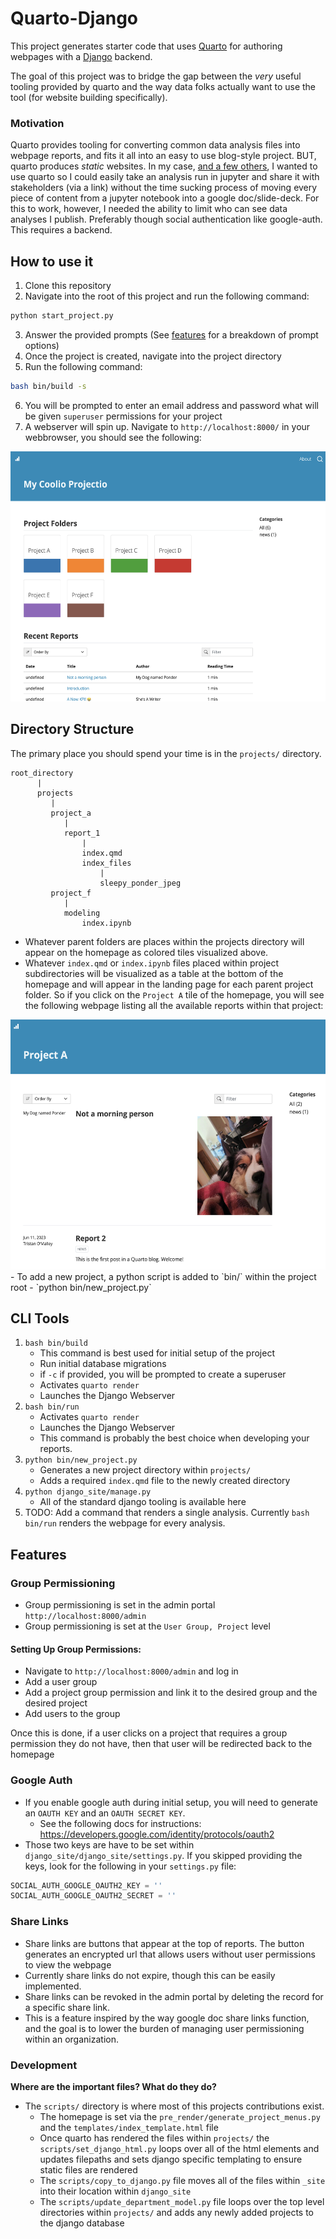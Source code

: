 # Quarto-Django

This project generates starter code that uses [Quarto](https://quarto.org/) for authoring webpages with a [Django](https://www.djangoproject.com/) backend.

The goal of this project was to bridge the gap between the _very_ useful tooling provided by quarto and the way data folks actually want to use the tool (for website building specifically). 

### Motivation
Quarto provides tooling for converting common data analysis files into webpage reports, and fits it all into an easy to use blog-style project. BUT, quarto produces _static_ websites. In my case, [and a few others](https://github.com/quarto-dev/quarto-cli/discussions/6629), I wanted to use quarto so I could easily take an analysis run in jupyter and share it with stakeholders (via a link) without the time sucking process of moving every piece of content from a jupyter notebook into a google doc/slide-deck. For this to work, however, I needed the ability to limit who can see data analyses I publish. Preferably though social authentication like google-auth. This requires a backend.

## How to use it
1. Clone this repository
2. Navigate into the root of this project and run the following command:
```python
python start_project.py
```
3. Answer the provided prompts (See [features](#features) for a breakdown of prompt options)
4. Once the project is created, navigate into the project directory
5. Run the following command:
```bash
bash bin/build -s
```
6. You will be prompted to enter an email address and password what will be given `superuser` permissions for your project
7. A webserver will spin up. Navigate to `http://localhost:8000/` in your webbrowser, you should see the following:
<center><img src="readme-images/quarto_django_index.png" style="height: 400px;"></img></center>

## Directory Structure
The primary place you should spend your time is in the `projects/` directory.
```
root_directory
      |
      projects
         |
         project_a
            |
            report_1
                |
                index.qmd
                index_files
                    |
                    sleepy_ponder_jpeg
         project_f
            |
            modeling
                index.ipynb
```
- Whatever parent folders are places within the projects directory will appear on the homepage as colored tiles visualized above. 
- Whatever `index.qmd` or `index.ipynb` files placed within project subdirectories will be visualized as a table at the bottom of the homepage and will appear in the landing page for each parent project folder. So if you click on the `Project A` tile of the homepage, you will see the following webpage listing all the available reports within that project:
<center><img src="readme-images/project_a.png" style="height: 400px;"></img></center>
- To add a new project, a python script is added to `bin/` within the project root
    - `python bin/new_project.py`

## CLI Tools
1. `bash bin/build` 
    - This command is best used for initial setup of the project
    - Run initial database migrations
    - if `-c` if provided, you will be prompted to create a superuser
    - Activates `quarto render`
    - Launches the Django Webserver
2. `bash bin/run`
    - Activates `quarto render`
    - Launches the Django Webserver
    - This command is probably the best choice when developing your reports. 
3. `python bin/new_project.py`
    - Generates a new project directory within `projects/`
    - Adds a required `index.qmd` file to the newly created directory
4. `python django_site/manage.py`
    - All of the standard django tooling is available here
5. TODO: Add a command that renders a single analysis. Currently `bash bin/run` renders the webpage for every analysis.

## Features

### Group Permissioning

- Group permissioning is set in the admin portal `http://localhost:8000/admin`
- Group permissioning is set at the `User Group, Project` level

#### Setting Up Group Permissions:

- Navigate to `http://localhost:8000/admin` and log in
- Add a user group
- Add a project group permission and link it to the desired group and the desired project
- Add users to the group

Once this is done, if a user clicks on a project that requires a group permission they do not have, then that user will be redirected back to the homepage

### Google Auth

- If you enable google auth during initial setup, you will need to generate an `OAUTH KEY` and an `OAUTH SECRET KEY`. 
    - See the following docs for instructions: https://developers.google.com/identity/protocols/oauth2
- Those two keys are have to be set within `django_site/django_site/settings.py`. If you skipped providing the keys, look for the following in your `settings.py` file:
```python
SOCIAL_AUTH_GOOGLE_OAUTH2_KEY = ''
SOCIAL_AUTH_GOOGLE_OAUTH2_SECRET = ''
```

### Share Links

- Share links are buttons that appear at the top of reports. The button generates an encrypted url that allows users without user permissions to view the webpage
- Currently share links do not expire, though this can be easily implemented. 
- Share links can be revoked in the admin portal by deleting the record for a specific share link. 
- This is a feature inspired by the way google doc share links function, and the goal is to lower the burden of managing user permissioning within an organization. 

### Development

**Where are the important files? What do they do?**
- The `scripts/` directory is where most of this projects contributions exist. 
    - The homepage is set via the `pre_render/generate_project_menus.py` and the `templates/index_template.html` file
    - Once quarto has rendered the files within `projects/` the `scripts/set_django_html.py` loops over all of the html elements and updates filepaths and sets django specific templating to ensure static files are rendered
    - The `scripts/copy_to_django.py` file moves all of the files within `_site` into their location within `django_site`
    - The `scripts/update_department_model.py` file loops over the top level directories within `projects/` and adds any newly added projects to the django database
